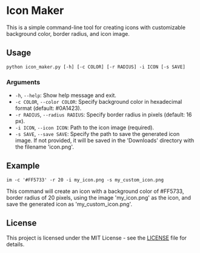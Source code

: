 # Icon Maker

This is a simple command-line tool for creating icons with customizable background color, border radius, and icon image.

## Usage

```
python icon_maker.py [-h] [-c COLOR] [-r RADIUS] -i ICON [-s SAVE]
```

### Arguments

* `-h`, `--help`: Show help message and exit.
* `-c COLOR`, `--color COLOR`: Specify background color in hexadecimal format (default: #0A1423).
* `-r RADIUS`, `--radius RADIUS`: Specify border radius in pixels (default: 16 px).
* `-i ICON`, `--icon ICON`: Path to the icon image (required).
* `-s SAVE`, `--save SAVE`: Specify the path to save the generated icon image. If not provided, it will be saved in the 'Downloads' directory with the filename 'icon.png'.

## Example

```
im -c '#FF5733' -r 20 -i my_icon.png -s my_custom_icon.png
```

This command will create an icon with a background color of #FF5733, border radius of 20 pixels, using the image 'my_icon.png' as the icon, and save the generated icon as 'my_custom_icon.png'.

## License

This project is licensed under the MIT License - see the [LICENSE](LICENSE) file for details.